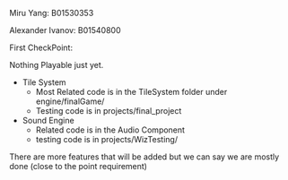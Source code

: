 
Miru Yang: B01530353

Alexander Ivanov: B01540800



First CheckPoint:

Nothing Playable just yet.

- Tile System
    - Most Related code is in the TileSystem folder under engine/finalGame/
    - Testing code is in projects/final_project
- Sound Engine
    - Related code is in the Audio Component
    - testing code is in projects/WizTesting/
    
There are more features that will be added but we can say we are mostly done (close to the point requirement)




